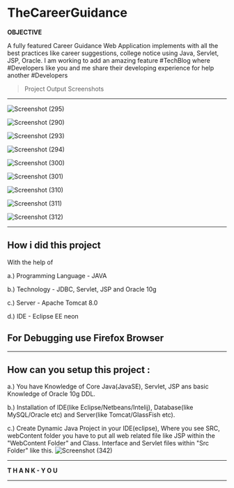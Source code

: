 # TheCareerGuidance
**OBJECTIVE**

A fully featured Career Guidance Web Application implements with all the best practices like career suggestions, college notice using Java, Servlet, JSP, Oracle.
I am working to add an amazing feature #TechBlog where #Developers like you and me share their developing experience for help another #Developers

>Project Output Screenshots

---

![Screenshot (295)](https://user-images.githubusercontent.com/46816394/106277224-bcdd4e00-625e-11eb-8951-34d1d8a473f2.png)

![Screenshot (290)](https://user-images.githubusercontent.com/46816394/106277246-c5ce1f80-625e-11eb-9f69-756ed4986f1c.png)

![Screenshot (293)](https://user-images.githubusercontent.com/46816394/106277266-ce265a80-625e-11eb-83bf-bd3dbc66f20c.png)

![Screenshot (294)](https://user-images.githubusercontent.com/46816394/106277286-d54d6880-625e-11eb-95f0-4491c1bcecd9.png)

![Screenshot (300)](https://user-images.githubusercontent.com/46816394/106277350-f01fdd00-625e-11eb-9a81-372056da389b.png)

![Screenshot (301)](https://user-images.githubusercontent.com/46816394/106277363-f6ae5480-625e-11eb-8d67-94e2a3df3ce4.png)

![Screenshot (310)](https://user-images.githubusercontent.com/46816394/106277428-1776aa00-625f-11eb-9b8c-9aeef5920f2a.png)

![Screenshot (311)](https://user-images.githubusercontent.com/46816394/106277448-22c9d580-625f-11eb-8149-6e4a6de88180.png)

![Screenshot (312)](https://user-images.githubusercontent.com/46816394/106277458-29584d00-625f-11eb-9cfe-2049745a09e7.png)

***
## How i did this project

 With the help of
 
a.) Programming Language - JAVA

b.) Technology - JDBC, Servlet, JSP and Oracle 10g

c.) Server - Apache Tomcat 8.0

d.) IDE - Eclipse EE neon

For Debugging use Firefox Browser
---

***
## How can you setup this project :
  a.) You have Knowledge of Core Java(JavaSE), Servlet, JSP ans basic Knowledge of Oracle 10g DDL.
  
  b.) Installation of IDE(like Eclipse/Netbeans/Intelij), Database(like MySQL/Oracle etc) and Server(like Tomcat/GlassFish etc).
  
  c.) Create Dynamic Java Project in your IDE(eclipse), Where you see SRC, webContent folder you have to put all web related file like JSP within the "WebContent Folder" and Class. Interface and Servlet files within "Src Folder" like this.
  ![Screenshot (342)](https://user-images.githubusercontent.com/46816394/106294085-bd80df00-6274-11eb-91e7-d278d3817ca0.png)
  
  
---
**T H A N K - Y O U**

***
